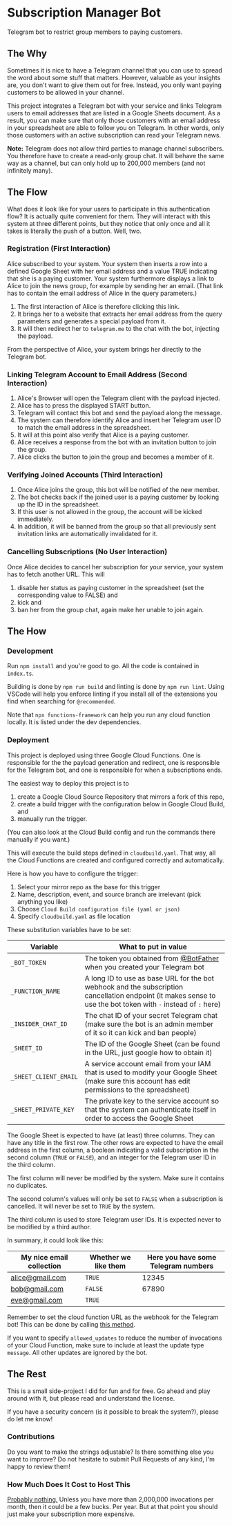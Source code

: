 # Subscription Manager Bot

Telegram bot to restrict group members to paying customers.

## The Why

Sometimes it is nice to have a Telegram channel that you can use to spread the word about some stuff that matters.
However, valuable as your insights are, you don't want to give them out for free.
Instead, you only want paying customers to be allowed in your channel.

This project integrates a Telegram bot with your service and links Telegram users to email addresses that are listed in a Google Sheets document.
As a result, you can make sure that only those customers with an email address in your spreadsheet are able to follow you on Telegram.
In other words, only those customers with an active subscription can read your Telegram news.

**Note:** Telegram does not allow third parties to manage channel subscribers.
You therefore have to create a read-only group chat.
It will behave the same way as a channel, but can only hold up to 200,000 members (and not infinitely many).

## The Flow

What does it look like for your users to participate in this authentication flow?
It is actually quite convenient for them.
They will interact with this system at three different points, but they notice that only once and all it takes is literally the push of a button.
Well, two.

### Registration (First Interaction)

Alice subscribed to your system.
Your system then inserts a row into a defined Google Sheet with her email address and a value TRUE indicating that she is a paying customer.
Your system furthermore displays a link to Alice to join the news group, for example by sending her an email.
(That link has to contain the email address of Alice in the query parameters.)

1. The first interaction of Alice is therefore clicking this link.
2. It brings her to a website that extracts her email address from the query parameters and generates a special payload from it.
3. It will then redirect her to `telegram.me` to the chat with the bot, injecting the payload.

From the perspective of Alice, your system brings her directly to the Telegram bot.

### Linking Telegram Account to Email Address (Second Interaction)

1. Alice's Browser will open the Telegram client with the payload injected.
2. Alice has to press the displayed START button.
3. Telegram will contact this bot and send the payload along the message.
4. The system can therefore identify Alice and insert her Telegram user ID to match the email address in the spreadsheet.
5. It will at this point also verify that Alice is a paying customer.
6. Alice receives a response from the bot with an invitation button to join the group.
7. Alice clicks the button to join the group and becomes a member of it.

### Verifying Joined Accounts (Third Interaction)

1. Once Alice joins the group, this bot will be notified of the new member.
2. The bot checks back if the joined user is a paying customer by looking up the ID in the spreadsheet.
3. If this user is not allowed in the group, the account will be kicked immediately.
4. In addition, it will be banned from the group so that all previously sent invitation links are automatically invalidated for it.

### Cancelling Subscriptions (No User Interaction)

Once Alice decides to cancel her subscription for your service, your system has to fetch another URL.
This will

1. disable her status as paying customer in the spreadsheet (set the corresponding value to FALSE) and
2. kick and
3. ban her from the group chat, again make her unable to join again.

## The How

### Development

Run `npm install` and you're good to go.
All the code is contained in `index.ts`.

Building is done by `npm run build` and linting is done by `npm run lint`.
Using VSCode will help you enforce linting if you install all of the extensions you find when searching for `@recommended`.

Note that `npx functions-framework` can help you run any cloud function locally.
It is listed under the dev dependencies.

### Deployment

This project is deployed using three Google Cloud Functions.
One is responsible for the the payload generation and redirect, one is responsible for the Telegram bot, and one is responsible for when a subscriptions ends.

The easiest way to deploy this project is to

1. create a Google Cloud Source Repository that mirrors a fork of this repo,
2. create a build trigger with the configuration below in Google Cloud Build, and
3. manually run the trigger.

(You can also look at the Cloud Build config and run the commands there manually if you want.)

This will execute the build steps defined in `cloudbuild.yaml`.
That way, all the Cloud Functions are created and configured correctly and automatically.

Here is how you have to configure the trigger:

1. Select your mirror repo as the base for this trigger
2. Name, description, event, and source branch are irrelevant (pick anything you like)
3. Choose `Cloud Build configuration file (yaml or json)`
4. Specify `cloudbuild.yaml` as file location

These substitution variables have to be set:

| Variable              | What to put in value                                                                                                                                           |
| --------------------- | -------------------------------------------------------------------------------------------------------------------------------------------------------------- |
| `_BOT_TOKEN`          | The token you obtained from [@BotFather](https://t.me/BotFather) when you created your Telegram bot                                                            |
| `_FUNCTION_NAME`      | A long ID to use as base URL for the bot webhook and the subscription cancellation endpoint (it makes sense to use the bot token with `-` instead of `:` here) |
| `_INSIDER_CHAT_ID`    | The chat ID of your secret Telegram chat (make sure the bot is an admin member of it so it can kick and ban people)                                            |
| `_SHEET_ID`           | The ID of the Google Sheet (can be found in the URL, just google how to obtain it)                                                                             |
| `_SHEET_CLIENT_EMAIL` | A service account email from your IAM that is used to modify your Google Sheet (make sure this account has edit permissions to the spreadsheet)                |
| `_SHEET_PRIVATE_KEY`  | The private key to the service account so that the system can authenticate itself in order to access the Google Sheet                                          |

The Google Sheet is expected to have (at least) three columns.
They can have any title in the first row.
The other rows are expected to have the email address in the first column, a boolean indicating a valid subscription in the second column (`TRUE` or `FALSE`), and an integer for the Telegram user ID in the third column.

The first column will never be modified by the system.
Make sure it contains no duplicates.

The second column's values will only be set to `FALSE` when a subscription is cancelled.
It will never be set to `TRUE` by the system.

The third column is used to store Telegram user IDs.
It is expected never to be modified by a third author.

In summary, it could look like this:

| My nice email collection | Whether we like them | Here you have some Telegram numbers |
| ------------------------ | -------------------- | ----------------------------------- |
| alice@gmail.com          | `TRUE`               | 12345                               |
| bob@gmail.com            | `FALSE`              | 67890                               |
| eve@gmail.com            | `TRUE`               |                                     |

Remember to set the cloud function URL as the webhook for the Telegram bot!
This can be done by calling [this method](https://core.telegram.org/bots/api#setwebhook).

If you want to specify `allowed_updates` to reduce the number of invocations of your Cloud Function, make sure to include at least the update type `message`.
All other updates are ignored by the bot.

## The Rest

This is a small side-project I did for fun and for free.
Go ahead and play around with it, but please read and understand the license.

If you have a security concern (is it possible to break the system?), please do let me know!

### Contributions

Do you want to make the strings adjustable?
Is there something else you want to improve?
Do not hesitate to submit Pull Requests of any kind, I'm happy to review them!

### How Much Does It Cost to Host This

[Probably nothing.](https://cloud.google.com/free)
Unless you have more than 2,000,000 invocations per month, then it could be a few bucks.
Per year.
But at that point you should just make your subscription more expensive.
